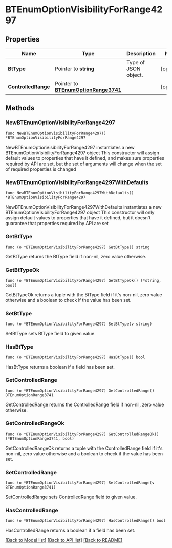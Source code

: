 # BTEnumOptionVisibilityForRange4297

## Properties

Name | Type | Description | Notes
------------ | ------------- | ------------- | -------------
**BtType** | Pointer to **string** | Type of JSON object. | [optional] 
**ControlledRange** | Pointer to [**BTEnumOptionRange3741**](BTEnumOptionRange3741.md) |  | [optional] 

## Methods

### NewBTEnumOptionVisibilityForRange4297

`func NewBTEnumOptionVisibilityForRange4297() *BTEnumOptionVisibilityForRange4297`

NewBTEnumOptionVisibilityForRange4297 instantiates a new BTEnumOptionVisibilityForRange4297 object
This constructor will assign default values to properties that have it defined,
and makes sure properties required by API are set, but the set of arguments
will change when the set of required properties is changed

### NewBTEnumOptionVisibilityForRange4297WithDefaults

`func NewBTEnumOptionVisibilityForRange4297WithDefaults() *BTEnumOptionVisibilityForRange4297`

NewBTEnumOptionVisibilityForRange4297WithDefaults instantiates a new BTEnumOptionVisibilityForRange4297 object
This constructor will only assign default values to properties that have it defined,
but it doesn't guarantee that properties required by API are set

### GetBtType

`func (o *BTEnumOptionVisibilityForRange4297) GetBtType() string`

GetBtType returns the BtType field if non-nil, zero value otherwise.

### GetBtTypeOk

`func (o *BTEnumOptionVisibilityForRange4297) GetBtTypeOk() (*string, bool)`

GetBtTypeOk returns a tuple with the BtType field if it's non-nil, zero value otherwise
and a boolean to check if the value has been set.

### SetBtType

`func (o *BTEnumOptionVisibilityForRange4297) SetBtType(v string)`

SetBtType sets BtType field to given value.

### HasBtType

`func (o *BTEnumOptionVisibilityForRange4297) HasBtType() bool`

HasBtType returns a boolean if a field has been set.

### GetControlledRange

`func (o *BTEnumOptionVisibilityForRange4297) GetControlledRange() BTEnumOptionRange3741`

GetControlledRange returns the ControlledRange field if non-nil, zero value otherwise.

### GetControlledRangeOk

`func (o *BTEnumOptionVisibilityForRange4297) GetControlledRangeOk() (*BTEnumOptionRange3741, bool)`

GetControlledRangeOk returns a tuple with the ControlledRange field if it's non-nil, zero value otherwise
and a boolean to check if the value has been set.

### SetControlledRange

`func (o *BTEnumOptionVisibilityForRange4297) SetControlledRange(v BTEnumOptionRange3741)`

SetControlledRange sets ControlledRange field to given value.

### HasControlledRange

`func (o *BTEnumOptionVisibilityForRange4297) HasControlledRange() bool`

HasControlledRange returns a boolean if a field has been set.


[[Back to Model list]](../README.md#documentation-for-models) [[Back to API list]](../README.md#documentation-for-api-endpoints) [[Back to README]](../README.md)


